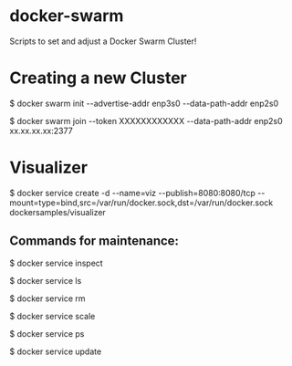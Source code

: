 # docker-swarm
Scripts to set and adjust a Docker Swarm Cluster!

# Creating a new Cluster

$ docker swarm init --advertise-addr enp3s0 --data-path-addr enp2s0

$ docker swarm join --token XXXXXXXXXXXX --data-path-addr enp2s0 xx.xx.xx.xx:2377

# Visualizer

$ docker service create -d --name=viz --publish=8080:8080/tcp --mount=type=bind,src=/var/run/docker.sock,dst=/var/run/docker.sock dockersamples/visualizer

## Commands for maintenance:

$ docker service inspect

$ docker service ls

$ docker service rm

$ docker service scale

$ docker service ps

$ docker service update
